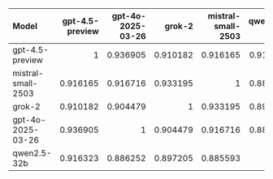 | Model              |   gpt-4.5-preview |   gpt-4o-2025-03-26 |   grok-2 |   mistral-small-2503 |   qwen2.5-32b |     SUM |
|:-------------------|------------------:|--------------------:|---------:|---------------------:|--------------:|--------:|
| gpt-4.5-preview    |          1        |            0.936905 | 0.910182 |             0.916165 |      0.916323 | 4.67957 |
| mistral-small-2503 |          0.916165 |            0.916716 | 0.933195 |             1        |      0.885593 | 4.65167 |
| grok-2             |          0.910182 |            0.904479 | 1        |             0.933195 |      0.897205 | 4.64506 |
| gpt-4o-2025-03-26  |          0.936905 |            1        | 0.904479 |             0.916716 |      0.886252 | 4.64435 |
| qwen2.5-32b        |          0.916323 |            0.886252 | 0.897205 |             0.885593 |      1        | 4.58537 |
